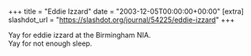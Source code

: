 +++
title = "Eddie Izzard"
date = "2003-12-05T00:00:00+00:00"
[extra]
slashdot_url = "https://slashdot.org/journal/54225/eddie-izzard"
+++

<p>Yay for eddie izzard at the Birmingham NIA.<br>Yay for not enough sleep.</p>


